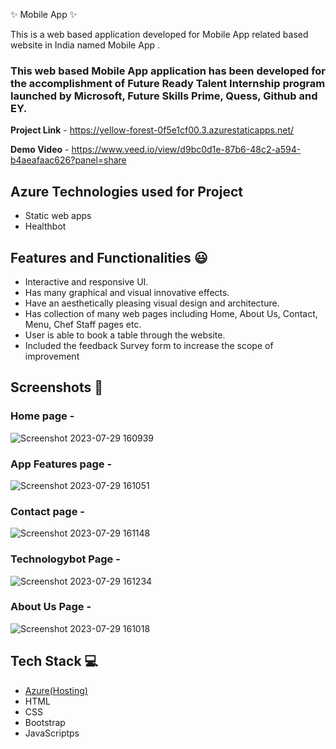 ✨ Mobile App  ✨

This is a web based application developed for  Mobile App related based website in India named Mobile App .

### This web based Mobile App application has been developed for the accomplishment of Future Ready Talent Internship program launched by Microsoft, Future Skills Prime, Quess, Github and EY.


**Project Link** - https://yellow-forest-0f5e1cf00.3.azurestaticapps.net/


**Demo Video** -  https://www.veed.io/view/d9bc0d1e-87b6-48c2-a594-b4aeafaac626?panel=share

## Azure Technologies used for Project
- Static web apps
- Healthbot

## Features and Functionalities 😃

- Interactive and responsive UI.
- Has many graphical and visual innovative effects.
- Have an aesthetically pleasing visual design and architecture.
- Has collection of many web pages including Home, About Us, Contact, Menu, Chef Staff pages etc.
- User is able to book a table through the website.
- Included the feedback Survey form to increase the scope of improvement 

## Screenshots 📸
### Home page -   
![Screenshot 2023-07-29 160939](https://github.com/BonuGayathri/Project2/assets/138792341/31d2f070-0d49-45f8-9b4a-24cc055e9ddc)

### App Features page -
![Screenshot 2023-07-29 161051](https://github.com/BonuGayathri/Project2/assets/138792341/95ce1fc4-3017-4c27-960f-ed7b0303e914)


### Contact page -
![Screenshot 2023-07-29 161148](https://github.com/BonuGayathri/Project2/assets/138792341/0eba4512-7a1f-407a-b796-a54b6a0f5ff2)

### Technologybot Page -
![Screenshot 2023-07-29 161234](https://github.com/BonuGayathri/Project2/assets/138792341/b2197720-5e8e-44c9-bd34-bfcfcc22e8e5)


### About Us Page -
![Screenshot 2023-07-29 161018](https://github.com/BonuGayathri/Project2/assets/138792341/f61e2df7-cc24-4291-b964-8108b07c7969)


## Tech Stack 💻

- [Azure(Hosting)](https://azure.microsoft.com/en-in/features/azure-portal/)
- HTML
- CSS
- Bootstrap
- JavaScriptps
